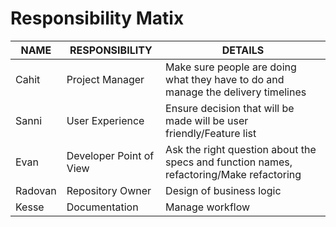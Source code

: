 # Responsibility Matix
| NAME  | RESPONSIBILITY | DETAILS
| ------ | ------ | -------
| Cahit | Project Manager |Make sure people are doing what they have to do and manage the delivery timelines
| Sanni | User Experience |Ensure decision that will be made will be user friendly/Feature list 
| Evan | Developer Point of View|Ask the right question about the specs and function names, refactoring/Make refactoring 
| Radovan | Repository Owner | Design of business logic
| Kesse | Documentation | Manage workflow